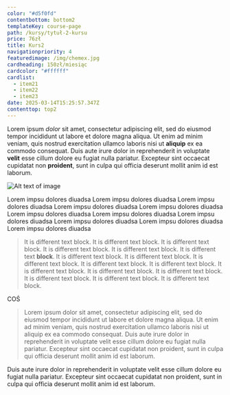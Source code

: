```yaml
---
color: "#d5f0fd"
contentbottom: bottom2
templateKey: course-page
path: /kursy/tytuł-2-kursu
price: 76zł
title: Kurs2
navigationpriority: 4
featuredimage: /img/chemex.jpg
cardheading: 150zł/miesiąc
cardcolor: "#ffffff"
cardlist:
  - item21
  - item22
  - item23
date: 2025-03-14T15:25:57.347Z
contenttop: top2
---
```

Lorem ipsum *dolor* sit amet, consectetur adipiscing elit, sed do eiusmod tempor incididunt ut labore et dolore magna aliqua. Ut enim ad minim veniam, quis nostrud exercitation ullamco laboris nisi ut **aliquip** ex ea commodo consequat. Duis aute irure dolor in reprehenderit in voluptate **velit** esse cillum dolore eu fugiat nulla pariatur. Excepteur sint occaecat cupidatat non **proident**, sunt in culpa qui officia deserunt mollit anim id est laborum.

![Alt text of image](https://hakiel.pl/wp-content/uploads/2015/08/kids_dance_photo.jpg "Some image title")

Lorem impsu dolores diuadsa Lorem impsu dolores diuadsa Lorem impsu dolores diuadsa Lorem impsu dolores diuadsa Lorem impsu dolores diuadsa Lorem impsu dolores diuadsa Lorem impsu dolores diuadsa Lorem impsu dolores diuadsa Lorem impsu dolores diuadsa Lorem impsu dolores diuadsa Lorem impsu dolores diuadsa 

> It is different text block. It is different text block. It is different text block. It is different text block. It is different text block. It is different text **block**. It is different text block. It is different text block. It is different text block. It is different text block. It is different text block. It is different text block. It is different text block. It is different text block. It is different text block. It is different text block. It is different text block. 

COŚ

> Lorem ipsum dolor sit amet, consectetur adipiscing elit, sed do eiusmod tempor incididunt ut labore et dolore magna aliqua. Ut enim ad minim veniam, quis nostrud exercitation ullamco laboris nisi ut aliquip ex ea commodo consequat. Duis aute irure dolor in reprehenderit in voluptate velit esse cillum dolore eu fugiat nulla pariatur. Excepteur sint occaecat cupidatat non proident, sunt in culpa qui officia deserunt mollit anim id est laborum.

Duis aute irure dolor in reprehenderit in voluptate velit esse cillum dolore eu fugiat nulla pariatur. Excepteur sint occaecat cupidatat non proident, sunt in culpa qui officia deserunt mollit anim id est laborum.